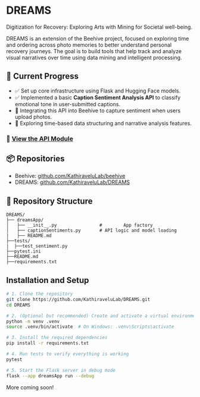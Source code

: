 # DREAMS

Digitization for Recovery: Exploring Arts with Mining for Societal well-being.

DREAMS is an extension of the Beehive project, focused on exploring time and ordering across photo memories to better understand personal recovery journeys. The goal is to build tools that help track and analyze visual narratives over time using data mining and intelligent processing.

## 🔨 Current Progress

- ✅ Set up core infrastructure using Flask and Hugging Face models.
- ✅ Implemented a basic **Caption Sentiment Analysis API** to classify emotional tone in user-submitted captions.
- 🔄 Integrating this API into Beehive to capture sentiment when users upload photos.
- 🔬 Exploring time-based data structuring and narrative analysis features.

### 📁 [View the API Module](./dreamsApp/README.md)

## 📦 Repositories

- Beehive: [github.com/KathiraveluLab/beehive](https://github.com/KathiraveluLab/Beehive)
- DREAMS: [github.com/KathiraveluLab/DREAMS](https://github.com/KathiraveluLab/DREAMS)


## 📁 Repository Structure

    DREAMS/
    ├── dreamsApp/
    │   ├── __init__.py                #        App factory
    │   ├── captionSentiments.py       # API logic and model loading
    |   ├── README.md
    ├──tests/
    |  ├──test_sentiment.py
    ├──pytest.ini
    ├──README.md
    ├──requirements.txt
 
## Installation and Setup

```bash
# 1. Clone the repository
git clone https://github.com/KathiraveluLab/DREAMS.git
cd DREAMS

# 2. (Optional but recommended) Create and activate a virtual environment
python -m venv .venv
source .venv/bin/activate  # On Windows: .venv\Scripts\activate

# 3. Install the required dependencies
pip install -r requirements.txt

# 4. Run tests to verify everything is working
pytest

# 5. Start the Flask server in debug mode
flask --app dreamsApp run --debug
```

More coming soon!

